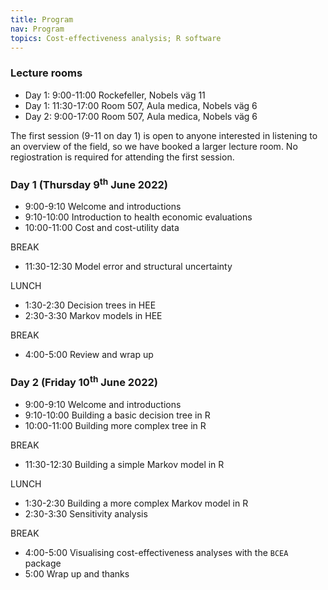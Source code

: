 ```yaml
---
title: Program
nav: Program
topics: Cost-effectiveness analysis; R software
---
```


### Lecture rooms

* Day 1: 9:00-11:00 Rockefeller, Nobels väg 11
* Day 1: 11:30-17:00 Room 507, Aula medica, Nobels väg 6
* Day 2: 9:00-17:00 Room 507, Aula medica, Nobels väg 6

The first session (9-11 on day 1) is open to anyone interested in listening to an overview of the field, so we have booked a larger lecture room. No regiostration is required for attending the first session.

### Day 1 (Thursday 9<sup>th</sup> June 2022)
* 9:00-9:10 Welcome and introductions
* 9:10-10:00 Introduction to health economic evaluations
* 10:00-11:00 Cost and cost-utility data

BREAK

* 11:30-12:30 Model error and structural uncertainty

LUNCH

* 1:30-2:30 Decision trees in HEE
* 2:30-3:30 Markov models in HEE

BREAK

* 4:00-5:00 Review and wrap up

### Day 2 (Friday 10<sup>th</sup> June 2022)
* 9:00-9:10 Welcome and introductions
* 9:10-10:00 Building a basic decision tree in R
* 10:00-11:00 Building more complex tree in R

BREAK

* 11:30-12:30 Building a simple Markov model in R

LUNCH

* 1:30-2:30 Building a more complex Markov model in R
* 2:30-3:30 Sensitivity analysis

BREAK

* 4:00-5:00 Visualising cost-effectiveness analyses with the `BCEA` package
* 5:00 Wrap up and thanks
